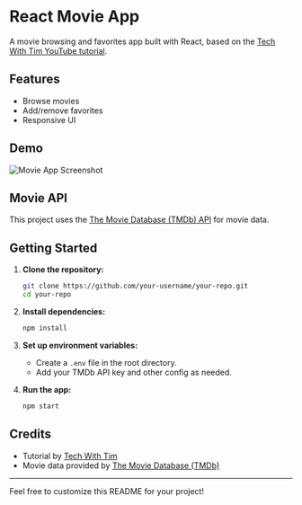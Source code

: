 # React Movie App

A movie browsing and favorites app built with React, based on the [Tech With Tim YouTube tutorial](https://youtu.be/G6D9cBaLViA?si=vEjt1BkpSc4arT7B).

## Features

- Browse movies
- Add/remove favorites
- Responsive UI

## Demo

![Movie App Screenshot](./assets/MovieApp.png)

## Movie API

This project uses the [The Movie Database (TMDb) API](https://www.themoviedb.org/) for movie data.

## Getting Started

1. **Clone the repository:**
   ```bash
   git clone https://github.com/your-username/your-repo.git
   cd your-repo
   ```

2. **Install dependencies:**
   ```bash
   npm install
   ```

3. **Set up environment variables:**
   - Create a `.env` file in the root directory.
   - Add your TMDb API key and other config as needed.

4. **Run the app:**
   ```bash
   npm start
   ```

## Credits

- Tutorial by [Tech With Tim](https://www.youtube.com/@TechWithTim)
- Movie data provided by [The Movie Database (TMDb)](https://www.themoviedb.org/)

---

Feel free to customize this README for your project!
